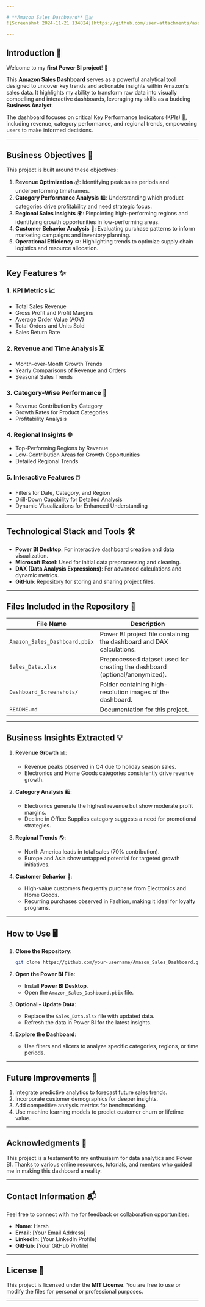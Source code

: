```yaml
---

# **Amazon Sales Dashboard** 🚀📊  
![Screenshot 2024-11-21 134824](https://github.com/user-attachments/assets/2baf88af-8e9d-4c66-af55-82b8a8880574)

---
```


## **Introduction** 🌟  

Welcome to my **first Power BI project**! 🎉  

This **Amazon Sales Dashboard** serves as a powerful analytical tool designed to uncover key trends and actionable insights within Amazon's sales data. It highlights my ability to transform raw data into visually compelling and interactive dashboards, leveraging my skills as a budding **Business Analyst**.  

The dashboard focuses on critical Key Performance Indicators (KPIs) 🧮, including revenue, category performance, and regional trends, empowering users to make informed decisions.  

---

## **Business Objectives** 🎯  

This project is built around these objectives:  

1. **Revenue Optimization** 💰: Identifying peak sales periods and underperforming timeframes.  
2. **Category Performance Analysis** 🛍️: Understanding which product categories drive profitability and need strategic focus.  
3. **Regional Sales Insights** 🌍: Pinpointing high-performing regions and identifying growth opportunities in low-performing areas.  
4. **Customer Behavior Analysis** 👥: Evaluating purchase patterns to inform marketing campaigns and inventory planning.  
5. **Operational Efficiency** ⚙️: Highlighting trends to optimize supply chain logistics and resource allocation.  

---

## **Key Features** ✨  

### **1. KPI Metrics** 📈  
   - Total Sales Revenue  
   - Gross Profit and Profit Margins  
   - Average Order Value (AOV)  
   - Total Orders and Units Sold  
   - Sales Return Rate  

### **2. Revenue and Time Analysis** ⏳  
   - Month-over-Month Growth Trends  
   - Yearly Comparisons of Revenue and Orders  
   - Seasonal Sales Trends  

### **3. Category-Wise Performance** 🛒  
   - Revenue Contribution by Category  
   - Growth Rates for Product Categories  
   - Profitability Analysis  

### **4. Regional Insights** 🌐  
   - Top-Performing Regions by Revenue  
   - Low-Contribution Areas for Growth Opportunities  
   - Detailed Regional Trends  

### **5. Interactive Features** 🖱️  
   - Filters for Date, Category, and Region  
   - Drill-Down Capability for Detailed Analysis  
   - Dynamic Visualizations for Enhanced Understanding  

---

## **Technological Stack and Tools** 🛠️  

- **Power BI Desktop**: For interactive dashboard creation and data visualization.  
- **Microsoft Excel**: Used for initial data preprocessing and cleaning.  
- **DAX (Data Analysis Expressions)**: For advanced calculations and dynamic metrics.  
- **GitHub**: Repository for storing and sharing project files.  

---

## **Files Included in the Repository** 📂  

| **File Name**                  | **Description**                                                                 |  
|--------------------------------|---------------------------------------------------------------------------------|  
| `Amazon_Sales_Dashboard.pbix`  | Power BI project file containing the dashboard and DAX calculations.            |  
| `Sales_Data.xlsx`              | Preprocessed dataset used for creating the dashboard (optional/anonymized).     |  
| `Dashboard_Screenshots/`       | Folder containing high-resolution images of the dashboard.                      |  
| `README.md`                    | Documentation for this project.                                                |  

---

## **Business Insights Extracted** 💡  

1. **Revenue Growth** 📊:  
   - Revenue peaks observed in Q4 due to holiday season sales.  
   - Electronics and Home Goods categories consistently drive revenue growth.  

2. **Category Analysis** 🛍️:  
   - Electronics generate the highest revenue but show moderate profit margins.  
   - Decline in Office Supplies category suggests a need for promotional strategies.  

3. **Regional Trends** 🌎:  
   - North America leads in total sales (70% contribution).  
   - Europe and Asia show untapped potential for targeted growth initiatives.  

4. **Customer Behavior** 👥:  
   - High-value customers frequently purchase from Electronics and Home Goods.  
   - Recurring purchases observed in Fashion, making it ideal for loyalty programs.  

---

## **How to Use** 🖥️  

1. **Clone the Repository**:  
   ```bash  
   git clone https://github.com/your-username/Amazon_Sales_Dashboard.git  
   ```  

2. **Open the Power BI File**:  
   - Install **Power BI Desktop**.  
   - Open the `Amazon_Sales_Dashboard.pbix` file.  

3. **Optional - Update Data**:  
   - Replace the `Sales_Data.xlsx` file with updated data.  
   - Refresh the data in Power BI for the latest insights.  

4. **Explore the Dashboard**:  
   - Use filters and slicers to analyze specific categories, regions, or time periods.  

---

## **Future Improvements** 🔮  

1. Integrate predictive analytics to forecast future sales trends.  
2. Incorporate customer demographics for deeper insights.  
3. Add competitive analysis metrics for benchmarking.  
4. Use machine learning models to predict customer churn or lifetime value.  

---

## **Acknowledgments** 🙏  

This project is a testament to my enthusiasm for data analytics and Power BI. Thanks to various online resources, tutorials, and mentors who guided me in making this dashboard a reality.  

---

## **Contact Information** 📬  

Feel free to connect with me for feedback or collaboration opportunities:  

- **Name**: Harsh  
- **Email**: [Your Email Address]  
- **LinkedIn**: [Your LinkedIn Profile]  
- **GitHub**: [Your GitHub Profile]  

---

## **License** 📜  

This project is licensed under the **MIT License**. You are free to use or modify the files for personal or professional purposes.  

---

